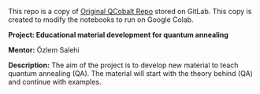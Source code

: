 This repo is a copy of [Original QCobalt Repo](https://gitlab.com/qworld/qresearch/qintern2021/12_educational-material-development-for-quantum-annealing) stored on GitLab. 
This copy is created to modify the notebooks to run on Google Colab. 

**Project: Educational material development for quantum annealing**

**Mentor:** Özlem Salehi

**Description:** The aim of the project is to develop new material to teach quantum annealing (QA). The material will start with the theory behind (QA) and continue with examples.
